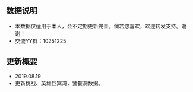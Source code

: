 ## 数据说明

 * 本数据仅适用于本人，会不定期更新完善。倘若您喜欢，欢迎转发支持。谢谢！
 * 交流YY群：10251225
 
## 更新概要
 * 2019.08.19
 * 更新挑战、英雄巨冥湾，饕餮洞数据。